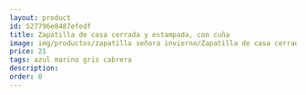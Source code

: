 ```yaml
---
layout: product
id: 527796e8487efedf
title: Zapatilla de casa cerrada y estampada, con cuña
image: img/productos/zapatilla señora invierno/Zapatilla de casa cerrada y estampada, con cuña=21=azul marino gris cabrera.webp
price: 21
tags: azul marino gris cabrera
description: 
order: 0
---
```

